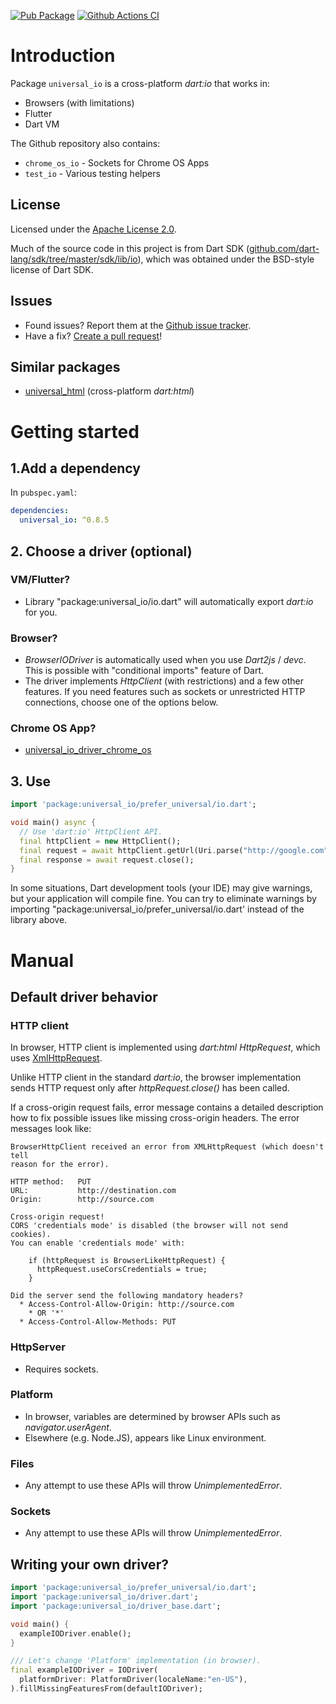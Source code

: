 [![Pub Package](https://img.shields.io/pub/v/universal_io.svg)](https://pub.dartlang.org/packages/universal_io)
[![Github Actions CI](https://github.com/dart-io-packages/universal_io/workflows/Dart%20CI/badge.svg)](https://github.com/dart-io-packages/universal_io/actions?query=workflow%3A%22Dart+CI%22)

# Introduction
Package `universal_io` is a cross-platform _dart:io_ that works in:
  * Browsers (with limitations)
  * Flutter
  * Dart VM

The Github repository also contains:
  * `chrome_os_io` - Sockets for Chrome OS Apps
  * `test_io` - Various testing helpers

## License
Licensed under the [Apache License 2.0](LICENSE).

Much of the source code in this project is from Dart SDK ([github.com/dart-lang/sdk/tree/master/sdk/lib/io](https://github.com/dart-lang/sdk/tree/master/sdk/lib/io)),
which was obtained under the BSD-style license of Dart SDK.

## Issues
  * Found issues? Report them at the [Github issue tracker](https://github.com/terrier989/dart-universal_io/issues).
  * Have a fix? [Create a pull request](https://github.com/terrier989/dart-universal_io/pull/new/master)!

## Similar packages
  * [universal_html](https://pub.dev/packages/universal_html) (cross-platform _dart:html_)

# Getting started
## 1.Add a dependency
In `pubspec.yaml`:
```yaml
dependencies:
  universal_io: ^0.8.5
```

## 2. Choose a driver (optional)
### VM/Flutter?
  * Library "package:universal_io/io.dart" will automatically export _dart:io_ for you.

### Browser?
  * _BrowserIODriver_ is automatically used when you use _Dart2js_ / _devc_. This is possible with
    "conditional imports" feature of Dart.
  * The driver implements _HttpClient_ (with restrictions) and a few other features.
    If you need features such as sockets or unrestricted HTTP connections, choose one of the options
    below.

### Chrome OS App?
  * [universal_io_driver_chrome_os](https://github.com/terrier989/dart-universal_io_driver_chrome_os)

## 3. Use

```dart
import 'package:universal_io/prefer_universal/io.dart';

void main() async {
  // Use 'dart:io' HttpClient API.
  final httpClient = new HttpClient();
  final request = await httpClient.getUrl(Uri.parse("http://google.com"));
  final response = await request.close();
}
```

In some situations, Dart development tools (your IDE) may give warnings, but your application
will compile fine. You can try to eliminate warnings by importing
"package:universal_io/prefer_universal/io.dart' instead of the library above.


# Manual
## Default driver behavior
### HTTP client
In browser, HTTP client is implemented using _dart:html_ _HttpRequest_, which uses
[XmlHttpRequest](https://developer.mozilla.org/en/docs/Web/API/XMLHttpRequest).

Unlike HTTP client in the standard _dart:io_, the browser implementation sends HTTP request only
after _httpRequest.close()_ has been called.

If a cross-origin request fails, error message contains a detailed description how to fix
possible issues like missing cross-origin headers. The error messages look like:

    BrowserHttpClient received an error from XMLHttpRequest (which doesn't tell
    reason for the error).

    HTTP method:   PUT
    URL:           http://destination.com
    Origin:        http://source.com

    Cross-origin request!
    CORS 'credentials mode' is disabled (the browser will not send cookies).
    You can enable 'credentials mode' with:

        if (httpRequest is BrowserLikeHttpRequest) {
          httpRequest.useCorsCredentials = true;
        }

    Did the server send the following mandatory headers?
      * Access-Control-Allow-Origin: http://source.com
        * OR '*'
      * Access-Control-Allow-Methods: PUT

### HttpServer
  * Requires sockets.

### Platform
  * In browser, variables are determined by browser APIs such as _navigator.userAgent_.
  * Elsewhere (e.g. Node.JS), appears like Linux environment.

### Files
  * Any attempt to use these APIs will throw _UnimplementedError_.

### Sockets
  * Any attempt to use these APIs will throw _UnimplementedError_.

## Writing your own driver?
```dart
import 'package:universal_io/prefer_universal/io.dart';
import 'package:universal_io/driver.dart';
import 'package:universal_io/driver_base.dart';

void main() {
  exampleIODriver.enable();
}

/// Let's change 'Platform' implementation (in browser).
final exampleIODriver = IODriver(
  platformDriver: PlatformDriver(localeName:"en-US"),
).fillMissingFeaturesFrom(defaultIODriver);
```